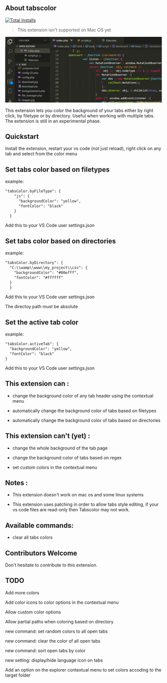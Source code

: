 
## About tabscolor
[![Total Installs](https://img.shields.io/vscode-marketplace/d/mondersky.tabscolor)](https://marketplace.visualstudio.com/items?itemName=mondersky.tabscolor)
> This extension isn't supported on Mac OS yet

![tabsColor](docs/tabscolor.gif)

This extension lets you color the background of your tabs either by right click, by filetype or by directory. Useful when working with multiple tabs. 
The extension is still in an experimental phase.

## Quickstart

Install the extension, restart your vs code (not just reload), right click on any tab and select from the color menu

## Set tabs color based on filetypes

example: 
```
"tabsColor.byFileType": {
    "js": {
      "backgroundColor": "yellow",
      "fontColor": "black"
    }
  }
```
Add this to your VS Code user settings.json
## Set tabs color based on directories

example:
```
"tabsColor.byDirectory": {
  "C:\\wamp\\www\\my_project\\css": {
    "backgroundColor": "#00efff",
    "fontColor": "#ffffff"
  }
  }
```
Add this to your VS Code user settings.json

The directoy path must be absolute
## Set the active tab color

example:
```
"tabsColor.activeTab": {
  "backgroundColor": "yellow",
  "fontColor": "black"
}
```
Add this to your VS Code user settings.json

## This extension can :

- change the background color of any tab header using the contextual menu

- automatically change the background color of tabs based on filetypes

- automatically change the background color of tabs based on directories

## This extension can't (yet) :

- change the whole background of the tab page

- change the background color of tabs based on regex

- set custom colors in the contextual menu

## Notes :

- This extension doesn't work on mac os and some linux systems

- This extension uses patching in order to allow tabs style editing, if your vs code files are read-only then Tabscolor may not work.

## Available commands:

- clear all tabs colors

## Contributors Welcome

Don't hesitate to contribute to this extension.

## TODO 

Add more colors

Add color icons to color options in the contextual menu

Allow custom color options

Allow partial paths when coloring based on directory

new command: set random colors to all open tabs  

new command: clear the color of all open tabs

new command: sort open tabs by color 

new setting: display/hide language icon on tabs

Add an option on the explorer contextual menu to set colors accoding to the target folder 
